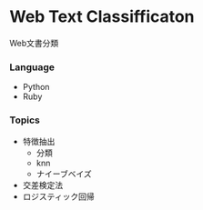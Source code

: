# Web Text Classifficaton
Web文書分類　

### Language
- Python
- Ruby
### Topics

- 特徴抽出
  - 分類
  - knn
  - ナイーブベイズ
- 交差検定法
- ロジスティック回帰

